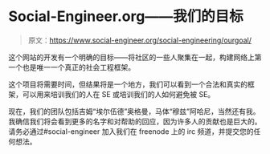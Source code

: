 # Social-Engineer.org——我们的目标

> 原文：<https://www.social-engineer.org/social-engineering/ourgoal/>

这个网站的开发有一个明确的目标——将社区的一些人聚集在一起，构建网络上第一个也是唯一一个真正的社会工程框架。

这个项目将需要时间，但结果将是一个地方，我们可以看到一个合法和真实的框架，可以用来培训我们的人在 SE 或培训我们的人如何避免被 SE。

现在，我们的团队包括吉姆“埃尔伍德”奥格曼，马体“穆兹”阿哈尼，当然还有我。我确信我们将会看到更多的名字和对帮助的回应，因为许多人的贡献也是巨大的。请务必通过#social-engineer 加入我们在 freenode 上的 irc 频道，并提交您的任何想法。